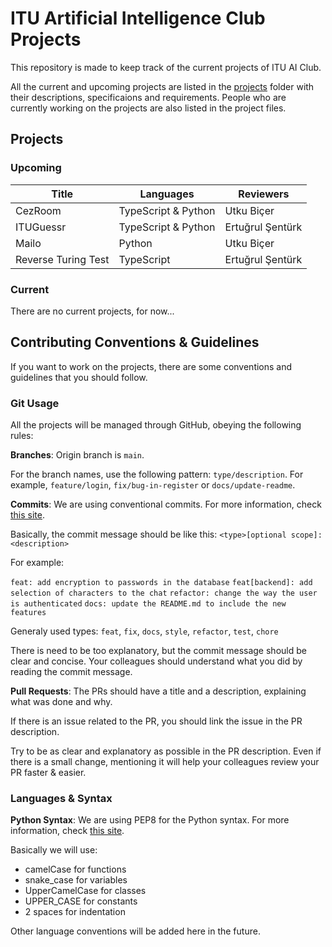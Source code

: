 # ITU Artificial Intelligence Club Projects

This repository is made to keep track of the current projects of ITU AI Club.

All the current and upcoming projects are listed in the [projects](projects) folder with their descriptions, specificaions and requirements. People who are currently working on the projects are also listed in the project files.


## Projects

### Upcoming

| Title               | Languages           | Reviewers        |
|---------------------|---------------------|------------------|
| CezRoom             | TypeScript & Python | Utku Biçer       |
| ITUGuessr           | TypeScript & Python | Ertuğrul Şentürk |
| Mailo               | Python              | Utku Biçer       |
| Reverse Turing Test | TypeScript          | Ertuğrul Şentürk |


### Current

There are no current projects, for now...


## Contributing Conventions & Guidelines

If you want to work on the projects, there are some conventions and guidelines that you should follow.


### Git Usage

All the projects will be managed through GitHub, obeying the following rules:

**Branches**: Origin branch is `main`.

For the branch names, use the following pattern: `type/description`. For example, `feature/login`, `fix/bug-in-register` or `docs/update-readme`.

**Commits**: We are using conventional commits. For more information, check [this site](https://www.conventionalcommits.org/en/v1.0.0/).

Basically, the commit message should be like this: `<type>[optional scope]: <description>`

For example:

`feat: add encryption to passwords in the database`
`feat[backend]: add selection of characters to the chat`
`refactor: change the way the user is authenticated`
`docs: update the README.md to include the new features`

Generaly used types: `feat`, `fix`, `docs`, `style`, `refactor`, `test`, `chore`

There is need to be too explanatory, but the commit message should be clear and concise. Your colleagues should understand what you did by reading the commit message.

**Pull Requests**: The PRs should have a title and a description, explaining what was done and why.

If there is an issue related to the PR, you should link the issue in the PR description.

Try to be as clear and explanatory as possible in the PR description. Even if there is a small change, mentioning it will help your colleagues review your PR faster & easier.


### Languages & Syntax

**Python Syntax**: We are using PEP8 for the Python syntax. For more information, check [this site](https://peps.python.org/pep-0008/).

Basically we will use:
- camelCase for functions 
- snake_case for variables
- UpperCamelCase for classes
- UPPER_CASE for constants
- 2 spaces for indentation

Other language conventions will be added here in the future.
